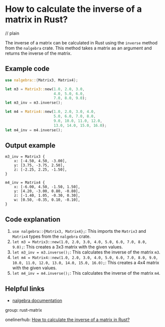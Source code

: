 # How to calculate the inverse of a matrix in Rust?
// plain

The inverse of a matrix can be calculated in Rust using the `inverse` method from the `nalgebra` crate. This method takes a matrix as an argument and returns the inverse of the matrix.

## Example code

```rust
use nalgebra::{Matrix3, Matrix4};

let m3 = Matrix3::new(1.0, 2.0, 3.0,
                      4.0, 5.0, 6.0,
                      7.0, 8.0, 9.0);
let m3_inv = m3.inverse();

let m4 = Matrix4::new(1.0, 2.0, 3.0, 4.0,
                      5.0, 6.0, 7.0, 8.0,
                      9.0, 10.0, 11.0, 12.0,
                      13.0, 14.0, 15.0, 16.0);
let m4_inv = m4.inverse();
```

## Output example

```
m3_inv = Matrix3 {
    x: [-4.50, 4.50, -3.00],
    y: [3.75, -3.75, 2.50],
    z: [-2.25, 2.25, -1.50],
}

m4_inv = Matrix4 {
    x: [-6.00, 4.50, -1.50, 1.50],
    y: [4.20, -3.00, 0.80, -0.80],
    z: [-1.40, 1.05, -0.30, 0.30],
    w: [0.50, -0.35, 0.10, -0.10],
}
```

## Code explanation


1. `use nalgebra::{Matrix3, Matrix4};`: This imports the `Matrix3` and `Matrix4` types from the `nalgebra` crate.
2. `let m3 = Matrix3::new(1.0, 2.0, 3.0, 4.0, 5.0, 6.0, 7.0, 8.0, 9.0);`: This creates a 3x3 matrix with the given values.
3. `let m3_inv = m3.inverse();`: This calculates the inverse of the matrix `m3`.
4. `let m4 = Matrix4::new(1.0, 2.0, 3.0, 4.0, 5.0, 6.0, 7.0, 8.0, 9.0, 10.0, 11.0, 12.0, 13.0, 14.0, 15.0, 16.0);`: This creates a 4x4 matrix with the given values.
5. `let m4_inv = m4.inverse();`: This calculates the inverse of the matrix `m4`.

## Helpful links

- [nalgebra documentation](https://docs.rs/nalgebra/0.20.0/nalgebra/)

group: rust-matrix

onelinerhub: [How to calculate the inverse of a matrix in Rust?](https://onelinerhub.com/rust/how-to-calculate-the-inverse-of-a-matrix-in-rust)